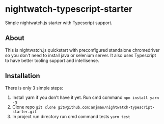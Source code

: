 # nightwatch-typescript-starter
Simple nightwatch.js starter with Typescript support.

## About
This is nightwatch.js quickstart with preconfigured standalone chromedriver so you don't need to install java or selenium server. It also uses Typescript to have better tooling support and intellisense.

## Installation
There is only 3 simple steps:

1. Install yarn if you don't have it yet. Run cmd command `npm install yarn -g`
2. Clone repo `git clone git@github.com:anjmao/nightwatch-typescript-starter.git`
3. In project run directory run cmd command tests `yarn test`